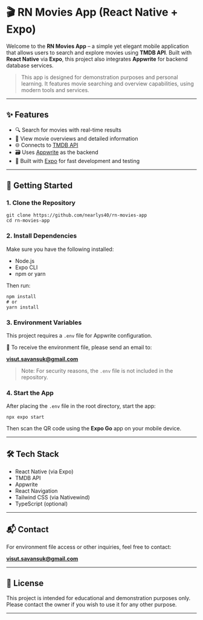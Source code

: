 # 🎬 RN Movies App (React Native + Expo)

Welcome to the **RN Movies App** – a simple yet elegant mobile application that allows users to search and explore movies using **TMDB API**. Built with **React Native** via **Expo**, this project also integrates **Appwrite** for backend database services.

> This app is designed for demonstration purposes and personal learning. It features movie searching and overview capabilities, using modern tools and services.

---

## ✨ Features

- 🔍 Search for movies with real-time results
- 📖 View movie overviews and detailed information
- 🌐 Connects to [TMDB API](https://www.themoviedb.org/)
- 🗃️ Uses [Appwrite](https://appwrite.io/) as the backend
- 📱 Built with [Expo](https://expo.dev/) for fast development and testing

---

## 🚀 Getting Started

### 1. Clone the Repository

    git clone https://github.com/nearlys40/rn-movies-app
    cd rn-movies-app

### 2. Install Dependencies

Make sure you have the following installed:

- Node.js
- Expo CLI
- npm or yarn

Then run:

    npm install
    # or
    yarn install

### 3. Environment Variables

This project requires a `.env` file for Appwrite configuration.

📩 To receive the environment file, please send an email to:

**visut.savansuk@gmail.com**

> Note: For security reasons, the `.env` file is not included in the repository.

### 4. Start the App

After placing the `.env` file in the root directory, start the app:

    npx expo start

Then scan the QR code using the **Expo Go** app on your mobile device.

---

## 🛠 Tech Stack

- React Native (via Expo)
- TMDB API
- Appwrite
- React Navigation
- Tailwind CSS (via Nativewind)
- TypeScript (optional)

---

## 📬 Contact

For environment file access or other inquiries, feel free to contact:

**visut.savansuk@gmail.com**

---

## 📄 License

This project is intended for educational and demonstration purposes only.  
Please contact the owner if you wish to use it for any other purpose.

---
